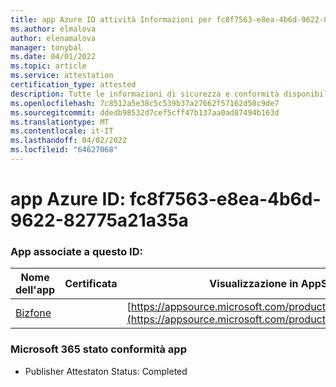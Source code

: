 ```yaml
---
title: app Azure ID attività Informazioni per fc8f7563-e8ea-4b6d-9622-82775a21a35a
ms.author: elmalova
author: elenamalova
manager: tonybal
ms.date: 04/01/2022
ms.topic: article
ms.service: attestation
certification_type: attested
description: Tutte le informazioni di sicurezza e conformità disponibili per fc8f7563-e8ea-4b6d-9622-82775a21a35a.
ms.openlocfilehash: 7c8512a5e38c5c539b37a27662f57162d50c9de7
ms.sourcegitcommit: ddedb98532d7cef5cff47b137aa0ad87494b163d
ms.translationtype: MT
ms.contentlocale: it-IT
ms.lasthandoff: 04/02/2022
ms.locfileid: "64627068"
---
```

# <a name="azure-app-id-fc8f7563-e8ea-4b6d-9622-82775a21a35a"></a>app Azure ID: fc8f7563-e8ea-4b6d-9622-82775a21a35a


### <a name="apps-associated-with-this-id"></a>App associate a questo ID:
| **Nome dell'app** | **Certificata** | **Visualizzazione in AppSource** |
|--------------|---------------|-----------------------|
| [Bizfone](../forward/WA200000874.md) |  | [https://appsource.microsoft.com/product/office/WA200000874](https://appsource.microsoft.com/product/office/WA200000874) |

### <a name="microsoft-365-app-compliance-status"></a>Microsoft 365 stato conformità app
- Publisher Attestaton Status: Completed
